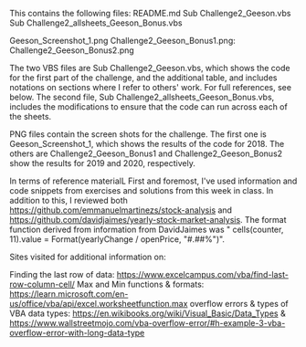 
This contains the following files: 
README.md 
Sub Challenge2_Geeson.vbs 
Sub Challenge2_allsheets_Geeson_Bonus.vbs

Geeson_Screenshot_1.png 
Challenge2_Geeson_Bonus1.png: 
Challenge2_Geeson_Bonus2.png 

The two VBS files are Sub Challenge2_Geeson.vbs, which shows the code for the first part of the challenge, and the additional table, and includes notations on sections where I refer to others' work. For full references, see below. The second file, Sub Challenge2_allsheets_Geeson_Bonus.vbs, includes the modifications to ensure that the code can run across each of the sheets.

PNG files contain the screen shots for the challenge. The first one is Geeson_Screenshot_1, which shows the results of the code for 2018. The others are Challenge2_Geeson_Bonus1 and Challenge2_Geeson_Bonus2 show the results for 2019 and 2020, respectively.



In terms of reference materialL First and foremost, I've used information and code snippets from exercises and solutions from this week in class. In addition to this, I reviewed both https://github.com/emmanuelmartinezs/stock-analysis and https://github.com/davidjaimes/yearly-stock-market-analysis. The format function derived from information from DavidJaimes was " cells(counter, 11).value = Format(yearlyChange / openPrice, "#.##%")".

Sites visited for additional information on:

Finding the last row of data: https://www.excelcampus.com/vba/find-last-row-column-cell/
Max and Min functions & formats: https://learn.microsoft.com/en-us/office/vba/api/excel.worksheetfunction.max
overflow errors & types of VBA data types: https://en.wikibooks.org/wiki/Visual_Basic/Data_Types & https://www.wallstreetmojo.com/vba-overflow-error/#h-example-3-vba-overflow-error-with-long-data-type
